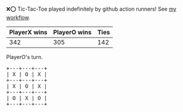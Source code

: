 :x::o: Tic-Tac-Toe played indefinitely by github action runners! See [my workflow](.github/workflows/play.yaml).

|PlayerX wins|PlayerO wins|Ties|
|-|-|-|
|342|305|142|

PlayerO's turn.

<pre>
+---+---+---+
| X | O | X |
+---+---+---+
| X | O | X |
+---+---+---+
| O | X | O |
+---+---+---+
</pre>